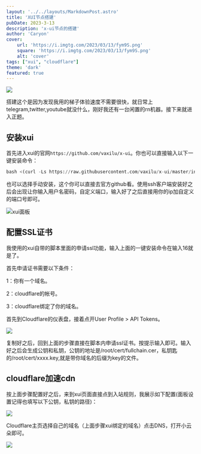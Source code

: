 ```yaml
---
layout: '../../layouts/MarkdownPost.astro'
title: 'XUI节点搭建'
pubDate: 2023-3-13
description: 'x-ui节点的搭建'
author: 'Caryon'
cover:
    url: 'https://i.imgtg.com/2023/03/13/fym9S.png'
    square: 'https://i.imgtg.com/2023/03/13/fym9S.png'
    alt: 'cover'
tags: ["xui", "cloudflare"]
theme: 'dark'
featured: true
---
```


![](https://i.imgtg.com/2023/03/13/fym9S.png)


搭建这个是因为发现我用的梯子体验速度不需要很快，就日常上telegram,twitter,youtube就没什么，刚好我还有一台闲置的rn机器。接下来就进入正题。


## 安装xui

首先进入xui的官网`https://github.com/vaxilu/x-ui`。你也可以直接输入以下一键安装命令：
```python
bash <(curl -Ls https://raw.githubusercontent.com/vaxilu/x-ui/master/install.sh)
```


也可以选择手动安装，这个你可以直接去官方github看。使用ssh客户端安装好之后会出现让你输入用户名密码，自定义端口，输入好了之后直接用你的ip加自定义的端口号即可。


![xui面板](https://i.imgtg.com/2023/03/13/fmeHB.jpg)


## 配置SSL证书


我使用的xui自带的脚本里面的申请ssl功能，输入上面的一键安装命令在输入16就是了。


首先申请证书需要以下条件：


1：你有一个域名。


2：cloudflare的帐号。


3：cloudflare绑定了你的域名。


首先到<a harf='https://dash.cloudflare.com/'>Cloudflare的仪表盘</a>，接着点开User Profile > API Tokens。


![](https://i.imgtg.com/2023/03/13/fmp0L.jpg)


复制好之后，回到上面的步骤直接在脚本内申请ssl证书。按提示输入即可。输入好之后会生成公钥和私钥，公钥的地址是/root/cert/fullchain.cer，私钥匙的/root/cert/xxxx.key,就是带你域名的后缀为key的文件。


## cloudflare加速cdn


按上面步骤配置好之后，来到xui页面直接点到入站规则，我展示如下配置(面板设置记得也填写以下公钥，私钥的路径)：


![](https://i.imgtg.com/2023/03/13/fmtHt.jpg)


<a harf='https://dash.cloudflare.com/'>Cloudflare</a>主页选择自己的域名（上面步骤xui绑定的域名）点击DNS，打开小云朵即可。


![](https://i.imgtg.com/2023/03/13/fm4Xx.jpg)

